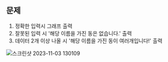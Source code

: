 ## 문제 

1. 정확한 입력시 그래프 출력
2. 잘못된 입력 시  '해당 이름을 가진 동은 없습니다.' 출력
3. 데이터 2개 이상 나올 시 '해당 이름을 가진 동이 여러개입니다!' 출력
 
![스크린샷 2023-11-03 130109](https://github.com/seongminHong1/Python/assets/137602339/598cf069-179f-410f-9b8b-2f932c86caea)
